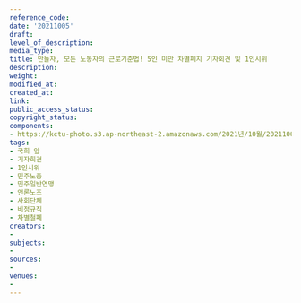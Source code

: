 ```yaml
---
reference_code: 
date: '20211005'
draft: 
level_of_description: 
media_type: 
title: 만들자, 모든 노동자의 근로기준법! 5인 미만 차별폐지 기자회견 및 1인시위
description: 
weight: 
modified_at: 
created_at: 
link: 
public_access_status: 
copyright_status: 
components:
- https://kctu-photo.s3.ap-northeast-2.amazonaws.com/2021년/10월/20211005-만들자,+모든+노동자의+근로기준법!+5인+미만+차별폐지+기자회견+및+1인시위_국회+앞_기자회견_1인시위_민주노총_민주일반연맹_언론노조_사회단체_비정규직_차별철폐/_1D28122.jpg
tags:
- 국회 앞
- 기자회견
- 1인시위
- 민주노총
- 민주일반연맹
- 언론노조
- 사회단체
- 비정규직
- 차별철폐
creators:
- 
subjects:
- 
sources:
- 
venues:
- 
---
```

